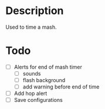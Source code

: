 # Description
Used to time a mash.

# Todo
- [ ] Alerts for end of mash timer
  - [ ] sounds
  - [ ] flash background
  - [ ] add warning before end of time
- [ ] Add hop alert
- [ ] Save configurations

